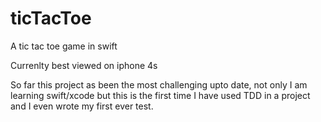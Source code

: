 # ticTacToe
A tic tac toe game in swift

Currenlty best viewed on iphone 4s

So far this project as been the most challenging upto date, 
not only I am learning swift/xcode but this is the first time I have used TDD in a project and 
I even wrote my first ever test. 
